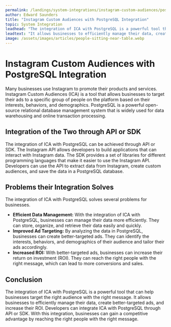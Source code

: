 ```yaml
---
permalink: /landings/system-integrations/instagram-custom-audiences/postgresql
author: Edward Saunders
title: "Instagram Custom Audiences with PostgreSQL Integration"
topic: System Integration
leadhead: "The integration of ICA with PostgreSQL is a powerful tool that can help businesses target the right audience with the right message"
leadtext: "It allows businesses to efficiently manage their data, create better-targeted ads, and increase their ROI. Developers can integrate ICA with PostgreSQL through API or SDK. With this integration, businesses can gain a competitive advantage by reaching the right people with the right message."
image: /assets/images/articles/people-sitting-near-table.webp
---
```

<div class="arttext">        <h1>Instagram Custom Audiences with PostgreSQL Integration</h1>
        <p>Many businesses use Instagram to promote their products and services. Instagram Custom Audiences (ICA) is a tool that allows businesses to target their ads to a specific group of people on the platform based on their interests, behaviors, and demographics. PostgreSQL is a powerful open-source relational database management system that is widely used for data warehousing and online transaction processing.</p>
        <h2>Integration of the Two through API or SDK</h2>
        <p>The integration of ICA with PostgreSQL can be achieved through API or SDK. The Instagram API allows developers to build applications that can interact with Instagram data. The SDK provides a set of libraries for different programming languages that make it easier to use the Instagram API. Developers can use the API to extract data from Instagram, create custom audiences, and save the data in a PostgreSQL database.</p>
        <h2>Problems their Integration Solves</h2>
        <p>The integration of ICA with PostgreSQL solves several problems for businesses.</p>
        <ul>
            <li><b>Efficient Data Management:</b> With the integration of ICA with PostgreSQL, businesses can manage their data more efficiently. They can store, organize, and retrieve their data easily and quickly.</li>
            <li><b>Improved Ad Targeting:</b> By analyzing the data in PostgreSQL, businesses can create better-targeted ads. They can identify the interests, behaviors, and demographics of their audience and tailor their ads accordingly.</li>
            <li><b>Increased ROI:</b> With better-targeted ads, businesses can increase their return on investment (ROI). They can reach the right people with the right message, which can lead to more conversions and sales.</li>
        </ul>
        <h2>Conclusion</h2>
        <p>The integration of ICA with PostgreSQL is a powerful tool that can help businesses target the right audience with the right message. It allows businesses to efficiently manage their data, create better-targeted ads, and increase their ROI. Developers can integrate ICA with PostgreSQL through API or SDK. With this integration, businesses can gain a competitive advantage by reaching the right people with the right message.</p>
</div>